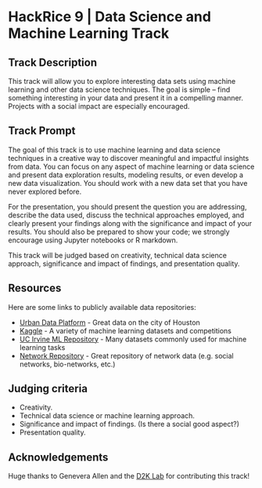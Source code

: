 # HackRice 9 | Data Science and Machine Learning Track

## Track Description

This track will allow you to explore interesting data sets using machine learning and other data science techniques.  The goal is simple – find something interesting in your data and present it in a compelling manner.  Projects with a social impact are especially encouraged.

## Track Prompt

The goal of this track is to use machine learning and data science techniques in a creative way to discover meaningful and impactful insights from data.  You can focus on any aspect of machine learning or data science and present data exploration results, modeling results, or even develop a new data visualization.  You should work with a new data set that you have never explored before.

For the presentation, you should present the question you are addressing, describe the data used, discuss the technical approaches employed, and clearly present your findings along with the significance and impact of your results.  You should also be prepared to show your code; we strongly encourage using Jupyter notebooks or R markdown.

This track will be judged based on creativity, technical data science approach, significance and impact of findings, and presentation quality.


## Resources

Here are some links to publicly available data repositories:
- [Urban Data Platform](https://www.kinderudp.org) - Great data on the city of Houston
- [Kaggle](https://www.kaggle.com/) - A variety of machine learning datasets and competitions
- [UC Irvine ML Repository](https://archive.ics.uci.edu/ml/datasets.php) - Many datasets commonly used for machine learning tasks
- [Network Repository](http://networkrepository.com/) - Great repository of network data (e.g. social networks, bio-networks, etc.)


## Judging criteria
- Creativity.
- Technical data science or machine learning approach.
- Significance and impact of findings.  (Is there a social good aspect?)
- Presentation quality.

## Acknowledgements

Huge thanks to Genevera Allen and the [D2K Lab](https://d2k.rice.edu) for contributing this track!
